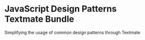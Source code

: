 JavaScript Design Patterns Textmate Bundle
==========================================

Simplifying the usage of common design patterns through Textmate
